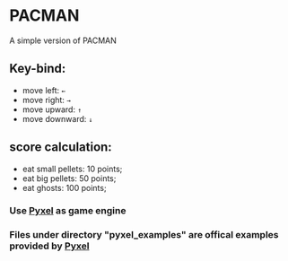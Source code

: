 # PACMAN

A simple version of PACMAN

## Key-bind:
- move left: `←`
- move right: `→`
- move upward: `↑`
- move downward: `↓`

## score calculation:
- eat small pellets: 10 points;
- eat big pellets: 50 points; 
- eat ghosts: 100 points; 

### Use [Pyxel](https://github.com/kitao/pyxel) as game engine
### Files under directory "pyxel_examples" are offical examples provided by [Pyxel](https://github.com/kitao/pyxel)